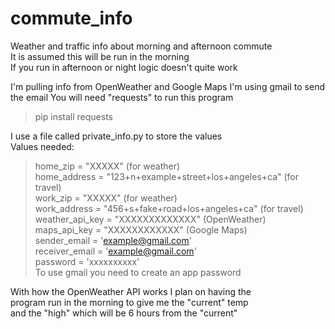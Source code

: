 # commute_info
Weather and traffic info about morning and afternoon commute  
It is assumed this will be run in the morning  
If you run in afternoon or night logic doesn't quite work  

I'm pulling info from OpenWeather and Google Maps
I'm using gmail to send the email
You will need "requests" to run this program
>pip install requests

I use a file called private_info.py to store the values  
Values needed:  
> home_zip = "XXXXX" (for weather)  
> home_address = "123+n+example+street+los+angeles+ca" (for travel)  
> work_zip = "XXXXX" (for weather)  
> work_address = "456+s+fake+road+los+angeles+ca" (for travel)  
> weather_api_key = "XXXXXXXXXXXXX" (OpenWeather)  
> maps_api_key = "XXXXXXXXXXXX" (Google Maps)  
> sender_email = 'example@gmail.com'  
> receiver_email = 'example@gmail.com'  
> password = 'xxxxxxxxxx'  
To use gmail you need to create an app password  

With how the OpenWeather API works I plan on having the  
program run in the morning to give me the "current" temp  
and the "high" which will be 6 hours from the "current"